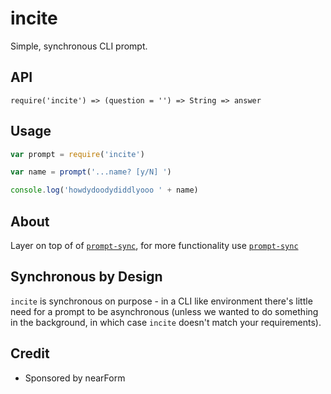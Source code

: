 # incite

Simple, synchronous CLI prompt.

## API

```
require('incite') => (question = '') => String => answer
```

## Usage

```js
var prompt = require('incite')

var name = prompt('...name? [y/N] ')

console.log('howdydoodydiddlyooo ' + name)
```

## About

Layer on top of of [`prompt-sync`][], for more functionality 
use [`prompt-sync`][] 

## Synchronous by Design

`incite` is synchronous on purpose - in a CLI like environment there's
little need for a prompt to be asynchronous (unless we wanted to do
something in the background, in which case `incite` doesn't match your
requirements). 

## Credit

* Sponsored by nearForm

[`prompt-sync`]: http://npmjs.com/prompt-sync